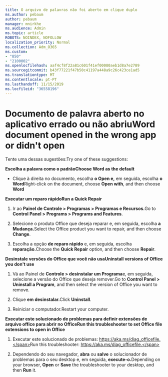 ```yaml
---
title: O arquivo de palavras não foi aberto em clique duplo
ms.author: pebaum
author: pebaum
manager: mnirkhe
ms.audience: Admin
ms.topic: article
ROBOTS: NOINDEX, NOFOLLOW
localization_priority: Normal
ms.collection: Adm_O365
ms.custom:
- "850"
- "2100002"
ms.openlocfilehash: aaf4cf8f22a81c601f41ef00080aeb1d8a7e2789
ms.sourcegitcommit: b43f77221f47b50c41197a448a9c26c423ce1ad5
ms.translationtype: MT
ms.contentlocale: pt-PT
ms.lasthandoff: 11/15/2019
ms.locfileid: "36558196"
---
```

# <a name="word-document-opened-in-the-wrong-app-or-didnt-open"></a><span data-ttu-id="96df7-102">Documento de palavra aberto no aplicativo errado ou não abriu</span><span class="sxs-lookup"><span data-stu-id="96df7-102">Word document opened in the wrong app or didn't open</span></span>

<span data-ttu-id="96df7-103">Tente uma dessas sugestões:</span><span class="sxs-lookup"><span data-stu-id="96df7-103">Try one of these suggestions:</span></span>

<span data-ttu-id="96df7-104">**Escolha a palavra como o padrão**</span><span class="sxs-lookup"><span data-stu-id="96df7-104">**Choose Word as the default**</span></span>

- <span data-ttu-id="96df7-105">Clique à direita no documento, escolha **o Open e,** em seguida, escolha **o Word**</span><span class="sxs-lookup"><span data-stu-id="96df7-105">Right-click on the document, choose **Open with**, and then choose **Word**</span></span>

<span data-ttu-id="96df7-106">**Executar um reparo rápido**</span><span class="sxs-lookup"><span data-stu-id="96df7-106">**Run a Quick Repair**</span></span>

1. <span data-ttu-id="96df7-107">Ir ao **Painel de Controle > Programas > Programas e Recursos.**</span><span class="sxs-lookup"><span data-stu-id="96df7-107">Go to **Control Panel > Programs > Programs and Features**.</span></span>

2. <span data-ttu-id="96df7-108">Selecione o produto Office que deseja reparar e, em seguida, escolha **a Mudança.**</span><span class="sxs-lookup"><span data-stu-id="96df7-108">Select the Office product you want to repair, and then choose **Change**.</span></span>

3. <span data-ttu-id="96df7-109">Escolha a opção **de reparo rápido** e, em seguida, escolha **reparação.**</span><span class="sxs-lookup"><span data-stu-id="96df7-109">Choose the **Quick Repair** option, and then choose **Repair**.</span></span>

<span data-ttu-id="96df7-110">**Desinstale versões do Office que você não usa**</span><span class="sxs-lookup"><span data-stu-id="96df7-110">**Uninstall versions of Office you don't use**</span></span>

1. <span data-ttu-id="96df7-111">Vá ao Painel de **Controle > desinstalar um Programa**e, em seguida, selecione a versão do Office que deseja remover.</span><span class="sxs-lookup"><span data-stu-id="96df7-111">Go to **Control Panel > Uninstall a Program**, and then select the version of Office you want to remove.</span></span>

2. <span data-ttu-id="96df7-112">Clique **em desinstalar.**</span><span class="sxs-lookup"><span data-stu-id="96df7-112">Click **Uninstall**.</span></span>

3. <span data-ttu-id="96df7-113">Reiniciar o computador.</span><span class="sxs-lookup"><span data-stu-id="96df7-113">Restart your computer.</span></span>

<span data-ttu-id="96df7-114">**Executar este solucionado de problemas para definir extensões de arquivo office para abrir no Office**</span><span class="sxs-lookup"><span data-stu-id="96df7-114">**Run this troubleshooter to set Office file extensions to open in Office**</span></span>

1. <span data-ttu-id="96df7-115">Executar este solucionado de problemas: https://aka.ms/diag_officefile.</span><span class="sxs-lookup"><span data-stu-id="96df7-115">Run this troubleshooter: https://aka.ms/diag_officefile.</span></span>

2. <span data-ttu-id="96df7-116">Dependendo do seu navegador, **abra** ou **salve** o solucionador de problemas para o seu desktop e, em seguida, **execute-o.**</span><span class="sxs-lookup"><span data-stu-id="96df7-116">Depending on your browser, **Open** or **Save** the troubleshooter to your desktop, and then **Run** it.</span></span>
